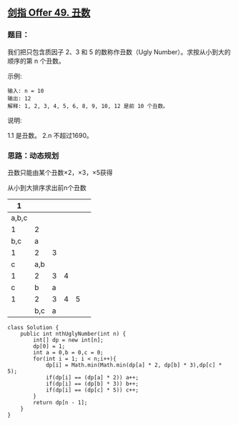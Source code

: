 ## [剑指 Offer 49. 丑数](https://leetcode.cn/problems/chou-shu-lcof/)

### 题目：

我们把只包含质因子 2、3 和 5 的数称作丑数（Ugly Number）。求按从小到大的顺序的第 n 个丑数。

示例:

```
输入: n = 10
输出: 12
解释: 1, 2, 3, 4, 5, 6, 8, 9, 10, 12 是前 10 个丑数。
```

说明: 

1.1 是丑数。
2.n 不超过1690。

### 思路：动态规划

丑数只能由某个丑数×2，×3，×5获得

从小到大排序求出前n个丑数

| 1     |      |      |      |      |      |
| ----- | ---- | ---- | ---- | ---- | ---- |
| a,b,c |      |      |      |      |      |
| 1     | 2    |      |      |      |      |
| b,c   | a    |      |      |      |      |
| 1     | 2    | 3    |      |      |      |
| c     | a,b  |      |      |      |      |
| 1     | 2    | 3    | 4    |      |      |
| c     | b    | a    |      |      |      |
| 1     | 2    | 3    | 4    | 5    |      |
|       | b,c  | a    |      |      |      |

```
class Solution {
    public int nthUglyNumber(int n) {
        int[] dp = new int[n];
        dp[0] = 1;
        int a = 0,b = 0,c = 0;
        for(int i = 1; i < n;i++){
            dp[i] = Math.min(Math.min(dp[a] * 2, dp[b] * 3),dp[c] * 5);
            if(dp[i] == (dp[a] * 2)) a++;
            if(dp[i] == (dp[b] * 3)) b++;
            if(dp[i] == (dp[c] * 5)) c++;
        }
        return dp[n - 1];
    }
}
```

